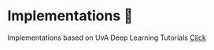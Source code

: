 # Implementations 📝

Implementations based on UvA Deep Learning Tutorials [Click](https://uvadlc-notebooks.readthedocs.io/en/latest/)
